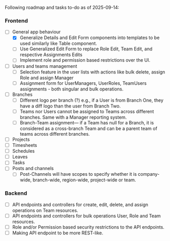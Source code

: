 Following roadmap and tasks to-do as of 2025-09-14:
### Frontend
- [ ] General app behaviour
  - [x] Generalize Details and Edit Form components into templates to be used similarly like Table component.
  - [ ] Use Generalized Edit Form to replace Role Edit, Team Edit, and respective Assignments Edits
  - [ ] Implement role and permission based restrictions over the UI.
- [ ] Users and teams management
  - [ ] Selection feature in the user lists with actions like bulk delete, assign Role and assign Manager
  - [ ] Assignment form for UserManagers, UserRoles, TeamUsers assignments - both singular and bulk operations.
- [ ] Branches
  - [ ] Different logo per branch (?) e.g., if a User is from Branch One, they have a diff logo than the user from Branch Two.
  - [ ] Teams nor Users cannot be assigned to Teams across different branches. Same with a Manager reporting system.
  - [ ] Branch-Team assignment— if a Team has null for a Branch, it is considered as a cross-branch Team and can be a parent team of teams across different branches.
- [ ] Projects
- [ ] Timesheets
- [ ] Schedules
- [ ] Leaves
- [ ] Tasks
- [ ] Posts and channels
  - [ ] Post-Channels will have scopes to specify whether it is company-wide, branch-wide, region-wide, project-wide or team.
### Backend
- [ ] API endpoints and controllers for create, edit, delete, and assign operations on Team resources.
- [ ] API endpoints and controllers for bulk operations User, Role and Team resources.
- [ ] Role and/or Permission based security restrictions to the API endpoints.
- [ ] Making API endpoint to be more REST-like.